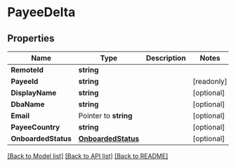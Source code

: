 # PayeeDelta

## Properties

Name | Type | Description | Notes
------------ | ------------- | ------------- | -------------
**RemoteId** | **string** |  | 
**PayeeId** | **string** |  | [readonly] 
**DisplayName** | **string** |  | [optional] 
**DbaName** | **string** |  | [optional] 
**Email** | Pointer to **string** |  | [optional] 
**PayeeCountry** | **string** |  | [optional] 
**OnboardedStatus** | [**OnboardedStatus**](OnboardedStatus.md) |  | [optional] 

[[Back to Model list]](../README.md#documentation-for-models) [[Back to API list]](../README.md#documentation-for-api-endpoints) [[Back to README]](../README.md)


